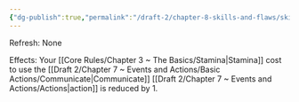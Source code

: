 ```yaml
---
{"dg-publish":true,"permalink":"/draft-2/chapter-8-skills-and-flaws/skill-list/insight/rank-1/fast-talk/"}
---
```


Refresh: None

Effects:
Your [[Core Rules/Chapter 3 ~ The Basics/Stamina\|Stamina]] cost to use the [[Draft 2/Chapter 7 ~ Events and Actions/Basic Actions/Communicate\|Communicate]] [[Draft 2/Chapter 7 ~ Events and Actions/Actions\|action]] is reduced by 1.